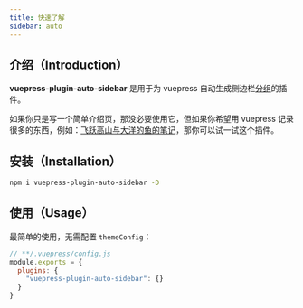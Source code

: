 ```yaml
---
title: 快速了解
sidebar: auto
---
```


## 介绍（Introduction）

**vuepress-plugin-auto-sidebar** 是用于为 vuepress 自动~~生成侧边栏~~[分组](/questions.html#_1-它的作用是生成侧边栏吗？)的插件。

如果你只是写一个简单介绍页，那没必要使用它，但如果你希望用 vuepress 记录很多的东西，例如：[飞跃高山与大洋的鱼的笔记](https://docs.shanyuhai.top/)，那你可以试一试这个插件。



## 安装（Installation）

```bash
npm i vuepress-plugin-auto-sidebar -D
```



## 使用（Usage）

最简单的使用，无需配置 `themeConfig`：

```js
// **/.vuepress/config.js
module.exports = {
  plugins: {
    "vuepress-plugin-auto-sidebar": {}
  }
}
```